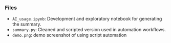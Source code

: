 ### Files
- `AI_usage.ipynb`: Development and exploratory notebook for generating the summary.
- `summary.py`: Cleaned and scripted version used in automation workflows.
- `demo.png`: demo screenshot of using script automation
